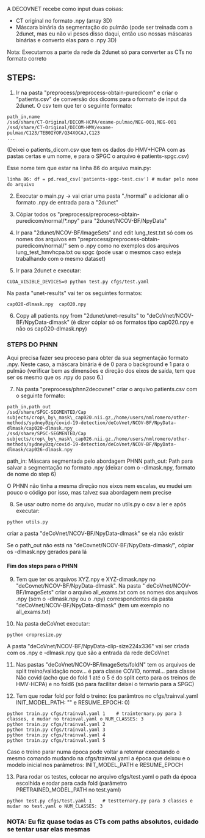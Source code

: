 A DECOVNET recebe como input duas coisas:
 - CT original no formato .npy (array 3D)
 - Máscara binária da segmentação do pulmão (pode ser treinada com a 2dunet, mas eu não vi pesos disso daqui, então uso nossas máscaras binárias e converto elas para o .npy 3D)

Nota:
Executamos a parte da rede da 2dunet só para converter as CTs no formato correto

## STEPS:
1. Ir na pasta "preprocess/preprocess-obtain-puredicom" e criar o "patients.csv" de conversão dos dicoms para o formato de input da 2dunet. O csv tem que ter o seguinte formato:

```
path_in,name
/ssd/share/CT-Original/DICOM-HCPA/exame-pulmao/NEG-001,NEG-001
/ssd/share/CT-Original/DICOM-HMV/exame-pulmao/C123/TEB0IYOF/Q34XOCAJ,C123
...
```
(Deixei o patients\_dicom.csv que tem os dados do HMV+HCPA com as pastas certas e um nome, e para o SPGC o arquivo é patients-spgc.csv)

Esse nome tem que estar na linha 86 do arquivo main.py:
```
linha 86: df = pd.read_csv('patients-spgc-test.csv') # mudar pelo nome do arquivo
```

2. Executar o main.py -> vai criar uma pasta "./normal" e adicionar ali o formato .npy de entrada para a "2dunet"

3. Cópiar todos os "preprocess/preprocess-obtain-puredicom/normal/\*.npy" para "2dunet/NCOV-BF/NpyData"

4. Ir para "2dunet/NCOV-BF/ImageSets" and edit lung\_test.txt só com os nomes dos arquivos em "preprocess/preprocess-obtain-puredicom/normal/" sem o .npy como no exemplos dos arquivos lung\_test\_hmvhcpa.txt ou spgc (pode usar o mesmos caso esteja trabalhando com o mesmo dataset)

5. Ir para 2dunet e executar:
```
CUDA_VISIBLE_DEVICES=0 python test.py cfgs/test.yaml
```
Na pasta "unet-results" vai ter os seguintes formatos:
```
cap020-dlmask.npy  cap020.npy
```

6. Copy all patients.npy from "2dunet/unet-results" to "deCoVnet/NCOV-BF/NpyData-dlmask" (é dizer cópiar só os formatos tipo cap020.npy e não os cap020-dlmask.npy)


### STEPS DO PHNN
Aqui precisa fazer seu proceso para obter da sua segmentação formato .npy. Neste caso, a máscara binária é de 0 para o background e 1 para o pulmão (verificar bem as dimensões e direção dos eixos de saída, tem que ser os mesmo que os .npy do paso 6.)

7. Na pasta "preprocess/phnn2decovnet" criar o arquivo patients.csv com o seguinte formato:
```
path_in,path_out
/ssd/share/SPGC-SEGMENTED/Cap subjects/crop\_by\_mask\_cap020.nii.gz,/home/users/nmlromero/other-methods/sydney0zq/covid-19-detection/deCoVnet/NCOV-BF/NpyData-dlmask/cap020-dlmask.npy
/ssd/share/SPGC-SEGMENTED/Cap subjects/crop\_by\_mask\_cap026.nii.gz,/home/users/nmlromero/other-methods/sydney0zq/covid-19-detection/deCoVnet/NCOV-BF/NpyData-dlmask/cap026-dlmask.npy
```
path\_in: Máscara segmentada pelo abordagem PHNN
path\_out: Path para salvar a segmentação no formato .npy (deixar com o -dlmask.npy, formato de nome do step 6)

O PHNN não tinha a mesma direção nos eixos nem escalas, eu mudei um pouco o código por isso, mas talvez sua abordagem nem precise

8. Se usar outro nome do arquivo, mudar no utils.py o csv a ler e após executar:
```
python utils.py 
```
criar a pasta "deCoVnet/NCOV-BF/NpyData-dlmask" se ela não existir

Se o path\_out não está na "deCovnet/NCOV-BF/NpyData-dlmask/", cópiar os -dlmask.npy gerados para lá

#### Fim dos steps para o PHNN

9. Tem que ter os arquivos XYZ.npy e XYZ-dlmask.npy no "deCovnet/NCOV-BF/NpyData-dlmask". Na pasta " deCoVnet/NCOV-BF/ImageSets" criar o arquivo all\_exams.txt com os nomes dos arquivos .npy (sem o -dlmask.npy ou o .npy) correspondentes da pasta "deCoVnet/NCOV-BF/NpyData-dlmask" (tem um exemplo no all\_exams.txt)

10. Na pasta deCoVnet executar:
```
python cropresize.py 
```

A pasta "deCoVnet/NCOV-BF/NpyData-clip-size224x336" vai ser criada com os .npy e -dlmask.npy que são a entrada da rede deCoVnet

11. Nas pastas "deCoVnet/NCOV-BF/ImageSets/foldN" tem os arquivos de split treino/validação ncov... é para classe COVID, normal... para classe Não covid (acho que do fold 1 até o 5 é do split certo para os treinos de HMV-HCPA) e no fold6 (só para facilitar deixei o ternario para a SPGC)

12. Tem que rodar fold por fold o treino: (os parâmtros no cfgs/trainval.yaml INIT\_MODEL\_PATH: "" e RESUME\_EPOCH: 0)
```	
python train.py cfgs/trainval.yaml 1    # trainternary.py para 3 classes, e mudar no trainval.yaml o NUM_CLASSES: 3
python train.py cfgs/trainval.yaml 2
python train.py cfgs/trainval.yaml 3
python train.py cfgs/trainval.yaml 4
python train.py cfgs/trainval.yaml 5
```
	
Caso o treino parar numa época pode voltar a retomar executando o mesmo comando mudando na cfgs/trainval.yaml a época que deixou e o modelo inicial nos parâmetros: INIT_MODEL_PATH e RESUME_EPOCH

13. Para rodar os testes, colocar no arquivo cfgs/test.yaml o path da época escolhida e rodar para cada fold (parâmetro PRETRAINED\_MODEL\_PATH no test.yaml)
```
python test.py cfgs/test.yaml 1    # testternary.py para 3 classes e mudar no test.yaml o NUM_CLASSES: 3
```

### NOTA: Eu fiz quase todas as CTs com paths absolutos, cuidado se tentar usar elas mesmas
